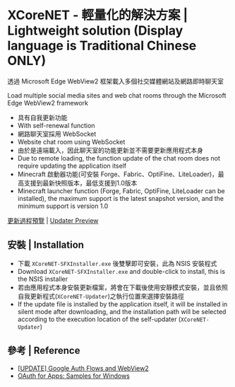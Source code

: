 # XCoreNET - 輕量化的解決方案 | Lightweight solution (Display language is Traditional Chinese ONLY)
透過 Microsoft Edge WebView2 框架載入多個社交媒體網站及網路即時聊天室

Load multiple social media sites and web chat rooms through the Microsoft Edge WebView2 framework

- 具有自我更新功能
- With self-renewal function
- 網路聊天室採用 WebSocket
- Website chat room using WebSocket
- 由於是遠端載入，因此聊天室的功能更新並不需要更新應用程式本身
- Due to remote loading, the function update of the chat room does not require updating the application itself
- Minecraft 啟動器功能(可安裝 Forge、Fabric、OptiFine、LiteLoader)，最高支援到最新快照版本，最低支援到1.0版本
- Minecraft launcher function (Forge, Fabric, OptiFine, LiteLoader can be installed), the maximum support is the latest snapshot version, and the minimum support is version 1.0

[更新過程預覽](https://youtu.be/Qi6jolpD43w) | [Updater Preview](https://youtu.be/Qi6jolpD43w)

## 安裝 | Installation
- 下載 `XCoreNET-SFXInstaller.exe` 後雙擊即可安裝，此為 NSIS 安裝程式
- Download `XCoreNET-SFXInstaller.exe` and double-click to install, this is the NSIS installer
- 若由應用程式本身安裝更新檔案，將會在下載後使用安靜模式安裝，並且依照自我更新程式(`XCoreNET-Updater`)之執行位置來選擇安裝路徑
- If the update file is installed by the application itself, it will be installed in silent mode after downloading, and the installation path will be selected according to the execution location of the self-updater (`XCoreNET-Updater`)

## 參考 | Reference
- [[UPDATE] Google Auth Flows and WebView2](https://github.com/MicrosoftEdge/WebView2Feedback/issues/1647)
- [OAuth for Apps: Samples for Windows](https://github.com/Beej126/oauth-apps-for-windows)
